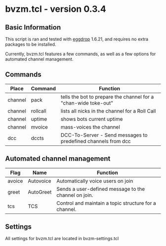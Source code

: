 # bvzm.tcl \- version 0.3.4

## Basic Information
This script is ran and tested with [eggdrop](http://eggheads.org) 1.6.21, and requires
no extra packages to be installed.

Currently, bvzm.tcl features a few commands, as well as a few options for automated channel management.

## Commands
Place   | Command    | Function
--------|------------|----------
channel | pack       | tells the bot to prepare the channel for a "chan-wide toke-out"
channel | rollcall   | lists all nicks in the channel for a Roll Call
channel | uptime     | shows bots current uptime
channel | mvoice     | mass-voices the channel
dcc     | dccts      | DCC-To-Server - Send messages to predefined channels from dcc

## Automated channel management
Flag    | Name         | Function
--------|--------------|----------
avoice  | Autovoice    | Automatically voice users on join
greet   | AutoGreet    | Sends a user-defined message to the channel on join.
tcs    | TCS          | Control and maintain a topic structure for a channel.

## Settings
All settings for bvzm.tcl are located in bvzm-settings.tcl
